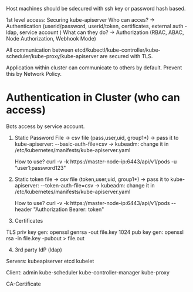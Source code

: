 Host machines should be sdecured with ssh key or password hash based.

1st level access: Securing kube-apiserver
Who can acces? -> Authentication (userid/password, userid/token, certificates, external auth - ldap, service account )
What can they do? -> Authorization (RBAC, ABAC, Node Authorization, Webhook Mode)

All communication between etcd/kubectl/kube-controller/kube-scheduler/kube-proxy/kube-apiserver
are secured with TLS. 

Application within cluster can communicate to others by default.
Prevent this by Network Policy.

# Authentication in Cluster (who can access)

Bots access by service account.

1. Static Password File 
    -> csv file (pass,user,uid, group1*)
    -> pass it to kube-apiserver: --basic-auth-file=csv
    -> kubeadm: change it in /etc/kubernetes/manifests/kube-apiserver.yaml
    
    How to use?
    curl -v -k https://master-node-ip:6443/api/v1/pods -u "user1:password123"

2. Static token file
    -> csv file (token,user,uid, group1*)
    -> pass it to kube-apiserver: --token-auth-file=csv
    -> kubeadm: change it in /etc/kubernetes/manifests/kube-apiserver.yaml
    
    How to use?
    curl -v -k https://master-node-ip:6443/api/v1/pods --header "Authorization Bearer: token" 
3. Certificates

TLS 
priv key gen: openssl genrsa -out file.key 1024
pub key gen: openssl rsa -in file.key -pubout > file.out


4. 3rd party IdP (ldap)

Servers:
kubeapiserver
etcd
kubelet

Client:
admin
kube-scheduler
kube-controller-manager
kube-proxy

CA-Certificate
